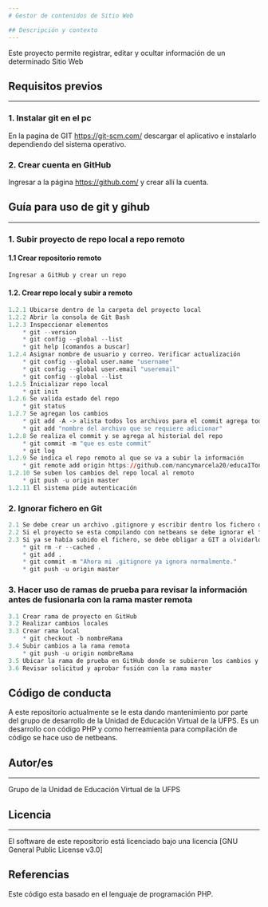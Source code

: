 ```yaml
---
# Gestor de contenidos de Sitio Web

## Descripción y contexto
---
```

Este proyecto permite registrar, editar y ocultar información de un determinado Sitio Web

## Requisitos previos
---
### 1. Instalar git en el pc
En la pagina de GIT https://git-scm.com/ descargar el aplicativo e instalarlo dependiendo del sistema operativo.

### 2. Crear cuenta en GitHub
Ingresar a la página https://github.com/ y crear allí la cuenta.

## Guía para uso de git y gihub
---
### 1. Subir proyecto de repo local a repo remoto
#### 1.1 Crear repositorio remoto
```r
Ingresar a GitHub y crear un repo 
```
#### 1.2. Crear repo local y subir a remoto
```r
1.2.1 Ubicarse dentro de la carpeta del proyecto local
1.2.2 Abrir la consola de Git Bash
1.2.3 Inspeccionar elementos
    * git --version
    * git config --global --list
    * git help [comandos a buscar]
1.2.4 Asignar nombre de usuario y correo. Verificar actualización
    * git config --global user.name "username"
    * git config --global user.email "useremail"
    * git config --global --list
1.2.5 Inicializar repo local
    * git init
1.2.6 Se valida estado del repo
    * git status
1.2.7 Se agregan los cambios
    * git add -A -> alista todos los archivos para el commit agrega todos los archivos de golpe)
    * git add "nombre del archivo que se requiere adicionar"
1.2.8 Se realiza el commit y se agrega al historial del repo
    * git commit -m "que es este commit"
    * git log
1.2.9 Se indica el repo remoto al que se va a subir la información
    * git remote add origin https://github.com/nancymarcela20/educaIToncms_prueba.git
1.2.10 Se suben los cambios del repo local al remoto
    * git push -u origin master
1.2.11 El sistema pide autenticación
```

### 2. Ignorar fichero en Git
```r
2.1 Se debe crear un archivo .gitignore y escribir dentro los fichero que se debe ignorar al subir los cambios realizados en el proyecto. 
2.2 Si el proyecto se esta compilando con netbeans se debe ignorar el fichero nbproject
2.3 Si ya se había subido el fichero, se debe obligar a GIT a olvidarlo borrando cache
    * git rm -r --cached .
    * git add .
    * git commit -m "Ahora mi .gitignore ya ignora normalmente."
    * git push -u origin master
```

### 3. Hacer uso de ramas de prueba para revisar la información antes de fusionarla con la rama master remota
```r
3.1 Crear rama de proyecto en GitHub
3.2 Realizar cambios locales
3.3 Crear rama local
    * git checkout -b nombreRama
3.4 Subir cambios a la rama remota
    * git push -u origin nombreRama
3.5 Ubicar la rama de prueba en GitHub donde se subieron los cambios y se solicita el merge.
3.6 Revisar solicitud y aprobar fusión con la rama master
```
## Código de conducta 

A este repositorio actualmente se le esta dando mantenimiento por parte del grupo de desarrollo de la Unidad de Educación Virtual de la UFPS. 
Es un desarrollo con código PHP y como herreamienta para compilación de código se hace uso de netbeans.

## Autor/es
---
Grupo de la Unidad de Educación Virtual de la UFPS

## Licencia 
---
El software de este repositorio está licenciado bajo una licencia [GNU General Public License v3.0]

## Referencias

Este código esta basado en el lenguaje de programación PHP.
